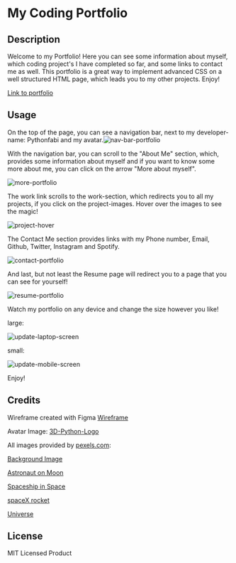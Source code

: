 # My Coding Portfolio

## Description
Welcome to my Portfolio! Here you can see some information about myself, which coding project's I have completed so far, and some links to contact me as well.
This portfolio is a great way to implement advanced CSS on a well structured HTML page, which leads you to my other projects.
Enjoy!

[Link to portfolio](https://pythonfabi.github.io/my-coding-portfolio/)

## Usage
On the top of the page, you can see a navigation bar, next to my developer-name: Pythonfabi and my avatar.![nav-bar-portfolio](https://user-images.githubusercontent.com/129299589/235573692-88a626b4-3d30-473e-9ef7-2fd6379f3171.png)

 With the navigation bar, you can scroll to the "About Me" section, which, provides some information about myself and if you want to know some more about me, you can click on the arrow "More about myself".
 
 ![more-portfolio](https://user-images.githubusercontent.com/129299589/235573747-c359bc52-256b-4cc5-8326-8fe81acdecde.png)


The work link scrolls to the work-section, which redirects you to all my projects, if you click on the project-images. Hover over the images to see the magic!

![project-hover](https://user-images.githubusercontent.com/129299589/235573769-5436fcf8-8a37-406c-bcc3-7bca4c7fe802.png)


The Contact Me section provides links with my Phone number, Email, Github, Twitter, Instagram and Spotify.

![contact-portfolio](https://user-images.githubusercontent.com/129299589/235573823-dcb2b648-4395-41a3-8edb-c689723af161.png)


And last, but not least the Resume page will redirect you to a page that you can see for yourself!

![resume-portfolio](https://user-images.githubusercontent.com/129299589/235573852-55bed475-5c8f-4b56-b8ac-eefdafc9e9b9.png)

Watch my portfolio on any device and change the size however you like!

large:

![update-laptop-screen](https://user-images.githubusercontent.com/129299589/236228082-e8e3f589-9466-41e3-b136-65021a2efa93.png)
 
 
 small:
 
![update-mobile-screen](https://user-images.githubusercontent.com/129299589/236228222-df96beaf-2f55-4f36-be36-22c24789a130.png)



Enjoy!



## Credits
Wireframe created with Figma [Wireframe](https://www.figma.com/file/8nFKLrlJXIOiZMW0oSNys1/Portfolio?type=design&node-id=0-1&t=OPQp0iw4KMlsRhOZ-0)

Avatar Image: [3D-Python-Logo](https://www.google.com/url?sa=i&url=https%3A%2F%2Fdribbble.com%2Fshots%2F4307976-Python-Logo-Abstract&psig=AOvVaw1I2fpKR-XfUIxaeZnUzIuc&ust=1683081772319000&source=images&cd=vfe&ved=0CBEQjRxqFwoTCOCv-KnO1f4CFQAAAAAdAAAAABAE)

All images provided by [pexels.com](https://www.pexels.com/): 

[Background Image](https://www.pexels.com/photo/photo-of-deep-sky-object-816608/)

[Astronaut on Moon](https://www.pexels.com/photo/space-research-science-astronaut-41162/)

[Spaceship in Space](https://www.pexels.com/photo/flight-sky-earth-space-2159/)
 
[spaceX rocket](https://www.pexels.com/photo/rocket-installed-on-launch-tower-and-ready-for-liftoff-586088/)

[Universe](https://www.pexels.com/photo/gray-and-black-galaxy-wallpaper-2150/)


## License

MIT Licensed Product

